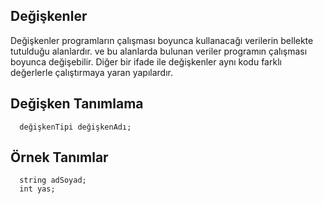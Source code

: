 ## Değişkenler
Değişkenler programların çalışması boyunca kullanacağı verilerin bellekte tutulduğu alanlardır.
ve bu alanlarda bulunan veriler programın çalışması boyunca değişebilir. 
Diğer bir ifade ile değişkenler aynı kodu farklı değerlerle çalıştırmaya yaran yapılardır.
## Değişken Tanımlama

```
  değişkenTipi değişkenAdı;
```

## Örnek Tanımlar

```csahrp
  string adSoyad;
  int yas;
```



